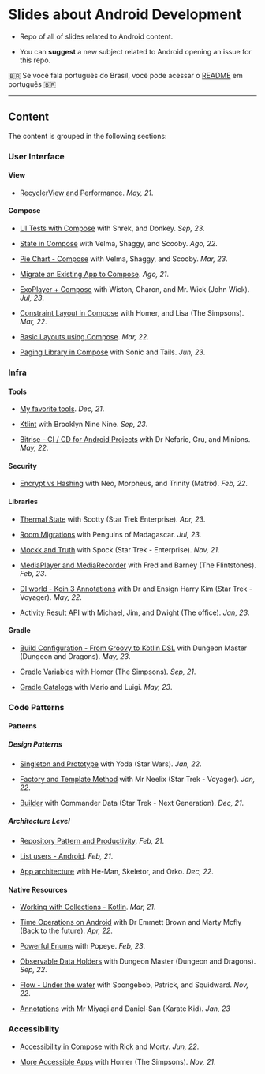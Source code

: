 # Slides about Android Development

- Repo of all of slides related to Android content.

- You can **suggest** a new subject related to Android opening an issue for this repo.

 🇧🇷 Se você fala português do Brasil, você pode acessar o [README](README_pt-br.md) em português 🇧🇷

---

## Content

The content is grouped in the following sections:

### User Interface

#### View

- [RecyclerView and Performance](https://jamboard.google.com/d/1mjENz8hBH8C98u5Lz06GO4u1Ty13Mhr6MizVrr0WOEA/edit?usp=share_link). *May, 21*.

#### Compose

- [UI Tests with Compose](https://docs.google.com/presentation/d/14aWCAt0zquCZSQOotnayUIaQ8xXFnHO0SEhzFb_FipY/edit?usp=share_link) with Shrek, and Donkey. *Sep, 23*.

- [State in Compose](https://docs.google.com/presentation/d/1I0v9jJH3ubpS3RDosKA2IJQbhQAXZg9v1lPl4_pAr_Q/edit?usp=share_link) with Velma, Shaggy, and Scooby. *Ago, 22*.

- [Pie Chart - Compose](https://docs.google.com/presentation/d/13G8vpOUqeSwZLrFae0DeyfLucHZQRH9QqvZNOfcLwQM/edit?usp=share_link) with Velma, Shaggy, and Scooby. *Mar, 23*.

- [Migrate an Existing App to Compose](https://jamboard.google.com/d/1qj0Va2wpT2TtWoJVDlvtTtOeJ8oCSznaJ7CWdMmJaSQ/edit?usp=share_link). *Ago, 21*.

- [ExoPlayer + Compose](https://docs.google.com/presentation/d/12zpWhriXG4Y7y-SYsJYi2jmvs2PfOmw7uPbhjwWAexI/edit?usp=share_link) with Wiston, Charon, and Mr. Wick (John Wick). *Jul, 23*.

- [Constraint Layout in Compose](https://docs.google.com/presentation/d/1pjZgfBYtNLSI1d4kWWXnH3cayArsy_fLXB1kKcy6fWI/edit?usp=share_link) with Homer, and Lisa (The Simpsons). *Mar, 22*.

- [Basic Layouts using Compose](https://docs.google.com/presentation/d/1Lngv4uyb8SP5j6l1WfpSNK-896qapD1cRZi9HJZRmxw/edit?usp=share_link). *Mar, 22*.

- [Paging Library in Compose](https://docs.google.com/presentation/d/1X6s1qgUuse8sgCODfZv6sDJtJXmEWOB-xig80B_aXH0/edit?usp=share_link) with Sonic and Tails. *Jun, 23*.

### Infra

#### Tools

- [My favorite tools](https://docs.google.com/presentation/d/1TMbNXGi3pa2l3dtEhFClwJb1uCqSZxovFSAhSlp-FkY/edit?usp=share_link). *Dec, 21*.

- [Ktlint](https://docs.google.com/presentation/d/1-LU5la1Calc4u0ki8v8PLti54HtHM03S6-MPX3RyyQc/edit?usp=share_link) with Brooklyn Nine Nine. *Sep, 23*.

- [Bitrise - CI / CD for Android Projects](https://docs.google.com/presentation/d/1r7fbqPcwh5FFjLXlXPRRajNxf_HOkAevMUyhUFeEoOQ/edit?usp=share_link) with Dr Nefario, Gru, and Minions. *May, 22*.

#### Security

- [Encrypt vs Hashing](https://docs.google.com/presentation/d/18C7JpU7OPw0mkd_PhSB1g13jEDepdHcx0Z_EQpafv7Q/edit?usp=share_link) with Neo, Morpheus, and Trinity (Matrix). *Feb, 22*.

#### Libraries

- [Thermal State](https://docs.google.com/presentation/d/1qV9Pmxm3jmz4v3_lQpMSYhzk4q7pXlOkQkl1eabSQvo/edit?usp=share_link) with Scotty (Star Trek Enterprise). *Apr, 23*.

- [Room Migrations](https://docs.google.com/presentation/d/1aik2CJ6bmvAkMDW4EqpopUyoswgEmf3q0EIoUv6yuWs/edit?usp=share_link) with Penguins of Madagascar. *Jul, 23*.

- [Mockk and Truth](https://docs.google.com/presentation/d/1HtE9Tu0FIxETz-a4ihVgAgsxFt9U8-OJe33MmxkFvvE/edit?usp=share_link) with Spock (Star Trek - Enterprise). *Nov, 21*.

- [MediaPlayer and MediaRecorder](https://docs.google.com/presentation/d/1IpUAeRg1NaRmvyr-NSW1jWe1dVfM1rjwmecINBe2xvA/edit?usp=share_link) with Fred and Barney (The Flintstones). *Feb, 23*.

- [DI world - Koin 3 Annotations](https://docs.google.com/presentation/d/1N42rWSxMnc1LX5gk17sJi1_NY-R7bNxAMcTY8_afr54/edit?usp=share_link) with Dr and Ensign Harry Kim (Star Trek - Voyager). *May, 22*.

- [Activity Result API](https://docs.google.com/presentation/d/1Q6nHSaJuat2NeeGGm71UyXG_TjidFZMrW6eh0ggz8E0/edit?usp=share_link) with Michael, Jim, and Dwight (The office). *Jan, 23*.

#### Gradle

- [Build Configuration - From Groovy to Kotlin DSL](https://docs.google.com/presentation/d/1-JsNk0RaLG5py_Tvv11PVCyTrxs3XN-0i7jtlbw5G4U/edit?usp=share_link) with Dungeon Master (Dungeon and Dragons). *May, 23*.

- [Gradle Variables](https://docs.google.com/presentation/d/1tWFc_F4gPHUTKX7MXKGHcQ6b5chPRn7sVzYhnu2sIQE/edit?usp=share_link) with Homer (The Simpsons). *Sep, 21*.

- [Gradle Catalogs](https://docs.google.com/presentation/d/1yXN6_XYsbl60OsQV4FsE-vWKyHDhZfVcxPX4bkgD7sU/edit?usp=share_link) with Mario and Luigi. *May, 23*.

### Code Patterns

#### Patterns

##### Design Patterns

- [Singleton and Prototype](https://docs.google.com/presentation/d/1fonULsnijGLmNH9_GKBwiTsbVIiiqEpMltYgQAvXiys/edit?usp=share_link) with Yoda (Star Wars). *Jan, 22*.

- [Factory and Template Method](https://docs.google.com/presentation/d/12JfbVVKEm6i5Z8DPp1xui6q_eF4TuCg9DsJXsGM2PvU/edit?usp=share_link) with Mr Neelix (Star Trek - Voyager). *Jan, 22*.

- [Builder](https://docs.google.com/presentation/d/1f0jbshpOHK1576o08HsZBxJXjwdi03j_KS80L7KP6t4/edit?usp=share_link) with Commander Data (Star Trek - Next Generation). *Dec, 21*.

##### Architecture Level

- [Repository Pattern and Productivity](https://jamboard.google.com/d/1xYkPDpskY4yOI9VfxNsu4VED-31-PKqg8jk2R2uxLEQ/edit?usp=share_link). *Feb, 21*.

- [List users - Android](https://jamboard.google.com/d/1Pf6sXdyOSD_3Xnc6ej4iJirfK2dVtANO0umvzzo29yk/edit?usp=share_link). *Feb, 21*.

- [App architecture](https://docs.google.com/presentation/d/14QSuaO_ooxUKgknQY25GEvDIAsQ1GAqd-a5cfQti3BI/edit?usp=share_link) with He-Man, Skeletor, and Orko. *Dec, 22*.

#### Native Resources

- [Working with Collections - Kotlin](https://jamboard.google.com/d/1QXc0G4vXbFwQxip5UMOSzl8V6wBzVZZ5VGqXRdOGTqs/edit?usp=share_link). *Mar, 21*.

- [Time Operations on Android](https://docs.google.com/presentation/d/1pSRU17y2owjQez2qocSCWonARDlVSFzlopxvq-uDfcI/edit?usp=share_link) with Dr Emmett Brown and Marty Mcfly (Back to the future). *Apr, 22*.

- [Powerful Enums](https://docs.google.com/presentation/d/1So9cyXFQYxPbwMafoPUNMbSS8B3JxgexDwWFFdDIJac/edit?usp=share_link) with Popeye. *Feb, 23*.

- [Observable Data Holders](https://docs.google.com/presentation/d/1jJ7fIfCQ2l5JFQ0U9H0GEO46zWg4_3PUn8wzE6Ei02Y/edit?usp=sharing) with Dungeon Master (Dungeon and Dragons). *Sep, 22*.

- [Flow - Under the water](https://docs.google.com/presentation/d/14VLDmulVsSZH8abnzTA1rM8HCo0dFo5W5PLBC-t-WII/edit?usp=share_link) with Spongebob, Patrick, and Squidward. *Nov, 22*.

- [Annotations](https://docs.google.com/presentation/d/1KLNyLW3CORHDHhk6MdehKY1dQ03rHdh6orVryBZ8etA/edit?usp=share_link) with Mr Miyagi and Daniel-San (Karate Kid). *Jan, 23*

### Accessibility

- [Accessibility in Compose](https://docs.google.com/presentation/d/1mBwUk92Lysz5utNgvMoYJPvp6Xl1b5ssYVR6j_xuqUc/edit?usp=share_link) with Rick and Morty. *Jun, 22*.

- [More Accessible Apps](https://docs.google.com/presentation/d/198BQUaxMTh9HCSG6l8FrqteCCGYifPmNt6n8d-U3y1Y/edit?usp=share_link) with Homer (The Simpsons). *Nov, 21*.
